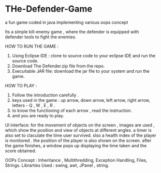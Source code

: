 # THe-Defender-Game
a fun game coded in java implementing various oops concept

Its a simple kill-enemy game , where the defender is equipped with defender tools to fight the enemies.

HOW TO RUN THE GAME :
1. Using Eclipse IDE : clone to source code to your eclipse IDE and run the source code.
2. Download The Defender.zip file from the repo.
3. Execuitable JAR file: download the jar file to your system and run the game.

HOW TO PLAY :
1. Follow the introduction carefully .
2. keys used in the game : up arrow, down arrow, left arrow, right arrow, letters - Q , W , E , R .
3. to know the functioning of each arrow , read the instruction.
4. and you are ready to play. 

UI interface: for the movement of objects on the screen , images are used , which show the position and view of objects at different angles.
               a timer is also set to claculate the time user survived.
               slso a health index of the player is monitored .
               the position of the player is also shown on the screen.
               after the game finishes, a window pops up displaying the time taken and the score obtained.

OOPs Concept : Inheritance , Multithredding, Exception Handling, Files, Strings.
Librarties Used : swing, awt, JPanel , string.

